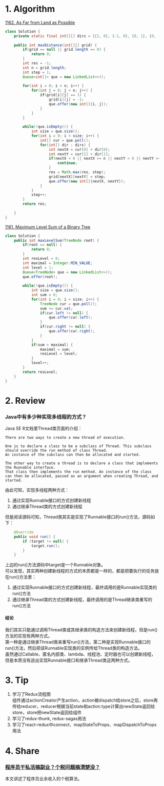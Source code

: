 # 1. Algorithm
[1162. As Far from Land as Possible](leetcode.com/problems/as-far-from-land-as-possible/)
```java
class Solution {
    private static final int[][] dirs = {{1, 0}, {-1, 0}, {0, 1}, {0, -1}};
    
    public int maxDistance(int[][] grid) {
        if(grid == null || grid.length == 0) {
            return 0;
        }
        int res = -1;
        int n = grid.length;
        int step = 1;
        Queue<int[]> que = new LinkedList<>();
        
        for(int i = 0; i < n; i++) {
            for(int j = 0; j < n; j++) {
                if(grid[i][j] == 1) {
                    grid[i][j] = -1;
                    que.offer(new int[]{i, j});
                }
            }
        }
        
        while(!que.isEmpty()) {
            int size = que.size();
            for(int i = 0; i < size; i++) {
                int[] cur = que.poll();
                for(int[] dir : dirs) {
                    int nextX = cur[0] + dir[0];
                    int nextY = cur[1] + dir[1];
                    if(nextX < 0 || nextX >= n || nextY < 0 || nextY >= n || grid[nextX][nextY] != 0) {
                        continue;
                    }
                    res = Math.max(res, step);
                    grid[nextX][nextY] = step;
                    que.offer(new int[]{nextX, nextY});
                }
            }
            step++;
        }
        return res;
        
    }
}
```

[1161. Maximum Level Sum of a Binary Tree](https://leetcode.com/problems/maximum-level-sum-of-a-binary-tree/description/)
```java
class Solution {
    public int maxLevelSum(TreeNode root) {
        if(root == null) {
            return 0;
        }
        int resLevel = 0;
        int maximal = Integer.MIN_VALUE;
        int level = 1;
        Queue<TreeNode> que = new LinkedList<>();
        que.offer(root);
        
        while(!que.isEmpty()) {
            int size = que.size();
            int sum = 0;
            for(int i = 0; i < size; i++) {
                TreeNode cur = que.poll();
                sum += cur.val;
                if(cur.left != null) {
                    que.offer(cur.left);
                }
                if(cur.right != null) {
                    que.offer(cur.right);
                }
            }
            if(sum > maximal) {
                maximal = sum;
                resLevel = level;
            }
            level++;
        }
        return resLevel;
    }
}
```

# 2. Review
### Java中有多少种实现多线程的方式？
Java SE 8文档里Thread类页面的介绍：
```
There are two ways to create a new thread of execution. 

One is to declare a class to be a subclass of Thread. This subclass should override the run method of class Thread. 
An instance of the subclass can then be allocated and started.

The other way to create a thread is to declare a class that implements the Runnable interface. 
That class then implements the run method. An instance of the class can then be allocated, passed as an argument when creating Thread, and started.
```
由此可知，实现多线程两种方式：
  1. 通过实现Runnable接口的方式创建新线程
  2. 通过继承Thread类的方式创建新线程

但是阅读源码可知，Thread类其实是实现了Runnable接口的run()方法，源码如下：

```Java
    @Override
    public void run() {
        if (target != null) {
            target.run();
        }
    }
```
上边的run()方法源码中target是一个Runnable对象。 </br>
可以发现，其实两种创建新线程的方式的本质都是一样的，都是把要执行的任务放在run()方法里： </br>
  1. 通过实现Runnable接口的方式创建新线程，最终调用的是Runnable实现类的run()方法
  2. 通过继承Thread类的方式创建新线程，最终调用的是Thread继承类重写的run()方法



#### 结论
我们其实只能通过调用Thread类或其继承类的构造方法来创建新线程，但是run()方法的实现有两种方式。 </br>
第一种是通过继承Thread类来重写run()方法，第二种是实现Runnable接口的run()方法，然后把该Runnable实现类的实例传给Thread类的构造方法。 </br>
虽然通过Callable、匿名内部类、lambda、线程池、定时器也可以创建新线程，但是本质没有逃出实现Runnable接口和继承Thread类这两种方式。 </br>

  
# 3. Tip
  1. 学习了Redux流程图 </br>
     组件通过actionCreator产生action，action被dispatch给store之后，store再传给reducer，reducer根据当前state和action.type计算出newState返回给store，store把newState返回给组件
  2. 学习了redux-thunk, redux-sagas用法
  3. 学习了react-redux中connect、mapStateToProps、mapDispatchToProps用法

  
# 4. Share
### [程序员干私活搞副业？个税问题搞清楚没？](https://mp.weixin.qq.com/s/cO_NQp8ZDvnI06WZ1f15FA)
本文讲述了程序员业余收入的个税算法。




